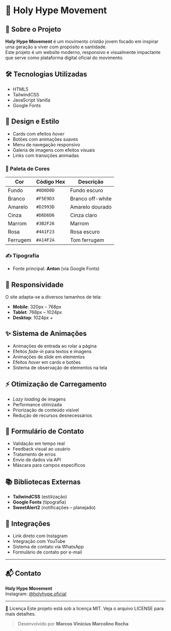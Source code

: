 # 🙏 Holy Hype Movement

## 📝 Sobre o Projeto
**Holy Hype Movement** é um movimento cristão jovem focado em inspirar uma geração a viver com propósito e santidade.  
Este projeto é um website moderno, responsivo e visualmente impactante que serve como plataforma digital oficial do movimento.

## 🛠️ Tecnologias Utilizadas
- HTML5  
- TailwindCSS  
- JavaScript Vanilla  
- Google Fonts  

## 🎨 Design e Estilo
- Cards com efeitos *hover*  
- Botões com animações suaves  
- Menu de navegação responsivo  
- Galeria de imagens com efeitos visuais  
- Links com transições animadas  

### 🎨 Paleta de Cores
| Cor        | Código Hex   | Descrição          |
|------------|--------------|--------------------|
| Fundo      | `#0D0D0D`    | Fundo escuro       |
| Branco     | `#F5E9D3`    | Branco off-white   |
| Amarelo    | `#D2993D`    | Amarelo dourado    |
| Cinza      | `#D6D6D6`    | Cinza claro        |
| Marrom     | `#3B2F26`    | Marrom             |
| Rosa       | `#4A1F23`    | Rosa escuro        |
| Ferrugem   | `#A14F2A`    | Tom ferrugem       |

### ✍️ Tipografia
- Fonte principal: **Anton** (via Google Fonts)

## 📱 Responsividade
O site adapta-se a diversos tamanhos de tela:
- **Mobile**: 320px – 768px  
- **Tablet**: 768px – 1024px  
- **Desktop**: 1024px +

## ✨ Sistema de Animações
- Animações de entrada ao rolar a página  
- Efeitos *fade-in* para textos e imagens  
- Animações de *slide* em elementos  
- Efeitos *hover* em cards e botões  
- Sistema de observação de elementos na tela

## ⚡ Otimização de Carregamento
- *Lazy loading* de imagens  
- Performance otimizada  
- Priorização de conteúdo visível  
- Redução de recursos desnecessários  

## 📨 Formulário de Contato
- Validação em tempo real  
- Feedback visual ao usuário  
- Tratamento de erros  
- Envio de dados via API  
- Máscara para campos específicos  

## 📚 Bibliotecas Externas
- **TailwindCSS** (estilização)  
- **Google Fonts** (tipografia)  
- **SweetAlert2** (notificações – planejado)  

## 🔗 Integrações
- Link direto com Instagram  
- Integração com YouTube  
- Sistema de contato via WhatsApp  
- Formulário de contato por e-mail  

---

## 📬 Contato
**Holy Hype Movement**  
Instagram: [@holyhype.oficial](https://instagram.com/holyhype.oficial)

---

📄 Licença
Este projeto está sob a licença MIT. Veja o arquivo LICENSE para mais detalhes.

> Desenvolvido por **Marcos Vinicius Marcolino Rocha**
